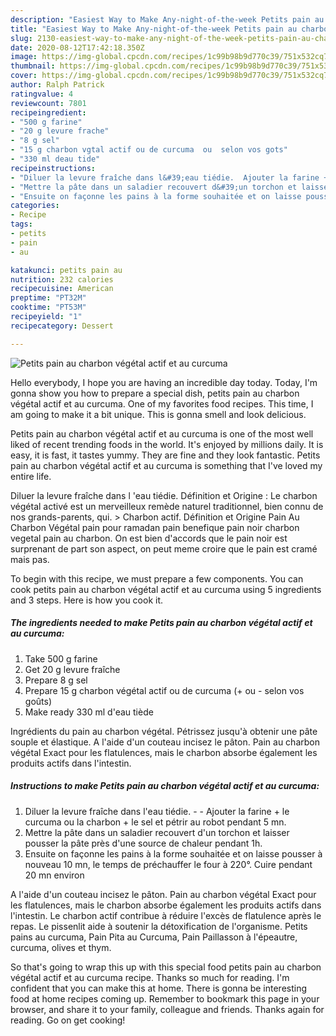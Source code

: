```yaml
---
description: "Easiest Way to Make Any-night-of-the-week Petits pain au charbon végétal actif et au curcuma"
title: "Easiest Way to Make Any-night-of-the-week Petits pain au charbon végétal actif et au curcuma"
slug: 2130-easiest-way-to-make-any-night-of-the-week-petits-pain-au-charbon-vegetal-actif-et-au-curcuma
date: 2020-08-12T17:42:18.350Z
image: https://img-global.cpcdn.com/recipes/1c99b98b9d770c39/751x532cq70/petits-pain-au-charbon-vegetal-actif-et-au-curcuma-photo-principale-de-la-recette.jpg
thumbnail: https://img-global.cpcdn.com/recipes/1c99b98b9d770c39/751x532cq70/petits-pain-au-charbon-vegetal-actif-et-au-curcuma-photo-principale-de-la-recette.jpg
cover: https://img-global.cpcdn.com/recipes/1c99b98b9d770c39/751x532cq70/petits-pain-au-charbon-vegetal-actif-et-au-curcuma-photo-principale-de-la-recette.jpg
author: Ralph Patrick
ratingvalue: 4
reviewcount: 7801
recipeingredient:
- "500 g farine"
- "20 g levure frache"
- "8 g sel"
- "15 g charbon vgtal actif ou de curcuma  ou  selon vos gots"
- "330 ml deau tide"
recipeinstructions:
- "Diluer la levure fraîche dans l&#39;eau tiédie.  Ajouter la farine + le curcuma ou la charbon + le sel et pétrir au robot pendant 5 mn."
- "Mettre la pâte dans un saladier recouvert d&#39;un torchon et laisser pousser la pâte près d&#39;une source de chaleur pendant 1h."
- "Ensuite on façonne les pains à la forme souhaitée et on laisse pousser à nouveau 10 mn, le temps de préchauffer le four à 220°. Cuire pendant 20 mn environ"
categories:
- Recipe
tags:
- petits
- pain
- au

katakunci: petits pain au 
nutrition: 232 calories
recipecuisine: American
preptime: "PT32M"
cooktime: "PT53M"
recipeyield: "1"
recipecategory: Dessert

---
```



![Petits pain au charbon végétal actif et au curcuma](https://img-global.cpcdn.com/recipes/1c99b98b9d770c39/751x532cq70/petits-pain-au-charbon-vegetal-actif-et-au-curcuma-photo-principale-de-la-recette.jpg)

Hello everybody, I hope you are having an incredible day today. Today, I'm gonna show you how to prepare a special dish, petits pain au charbon végétal actif et au curcuma. One of my favorites food recipes. This time, I am going to make it a bit unique. This is gonna smell and look delicious.

Petits pain au charbon végétal actif et au curcuma is one of the most well liked of recent trending foods in the world. It's enjoyed by millions daily. It is easy, it is fast, it tastes yummy. They are fine and they look fantastic. Petits pain au charbon végétal actif et au curcuma is something that I've loved my entire life.

Diluer la levure fraîche dans l &#39;eau tiédie. Définition et Origine : Le charbon végétal activé est un merveilleux remède naturel traditionnel, bien connu de nos grands-parents, qui. &gt; Charbon actif. Définition et Origine  Pain Au Charbon Végétal pain pour ramadan pain benefique pain noir charbon vegetal pain au charbon. On est bien d&#39;accords que le pain noir est surprenant de part son aspect, on peut meme croire que le pain est cramé mais pas.


To begin with this recipe, we must prepare a few components. You can cook petits pain au charbon végétal actif et au curcuma using 5 ingredients and 3 steps. Here is how you cook it.

<!--inarticleads1-->

##### The ingredients needed to make Petits pain au charbon végétal actif et au curcuma:

1. Take 500 g farine
1. Get 20 g levure fraîche
1. Prepare 8 g sel
1. Prepare 15 g charbon végétal actif ou de curcuma (+ ou - selon vos goûts)
1. Make ready 330 ml d&#39;eau tiède


Ingrédients du pain au charbon végétal. Pétrissez jusqu&#39;à obtenir une pâte souple et élastique. A l&#39;aide d&#39;un couteau incisez le pâton. Pain au charbon végétal Exact pour les flatulences, mais le charbon absorbe également les produits actifs dans l&#39;intestin. 

<!--inarticleads2-->

##### Instructions to make Petits pain au charbon végétal actif et au curcuma:

1. Diluer la levure fraîche dans l&#39;eau tiédie. -  - Ajouter la farine + le curcuma ou la charbon + le sel et pétrir au robot pendant 5 mn.
1. Mettre la pâte dans un saladier recouvert d&#39;un torchon et laisser pousser la pâte près d&#39;une source de chaleur pendant 1h.
1. Ensuite on façonne les pains à la forme souhaitée et on laisse pousser à nouveau 10 mn, le temps de préchauffer le four à 220°. Cuire pendant 20 mn environ


A l&#39;aide d&#39;un couteau incisez le pâton. Pain au charbon végétal Exact pour les flatulences, mais le charbon absorbe également les produits actifs dans l&#39;intestin. Le charbon actif contribue à réduire l&#39;excès de flatulence après le repas. Le pissenlit aide à soutenir la détoxification de l&#39;organisme. Petits pains au curcuma, Pain Pita au Curcuma, Pain Paillasson à l&#39;épeautre, curcuma, olives et thym. 

So that's going to wrap this up with this special food petits pain au charbon végétal actif et au curcuma recipe. Thanks so much for reading. I'm confident that you can make this at home. There is gonna be interesting food at home recipes coming up. Remember to bookmark this page in your browser, and share it to your family, colleague and friends. Thanks again for reading. Go on get cooking!
